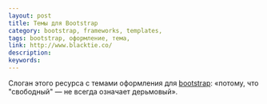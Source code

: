 ```yaml
---
layout: post
title: Темы для Bootstrap
category: bootstrap, frameworks, templates, 
tags: bootstrap, оформление, тема, 
link: http://www.blacktie.co/
description: 
keywords: 
---
```


<p>Слоган этого ресурса с темами оформления для <a href="/search/id2">bootstrap</a>: «потому, что "свободный" — не всегда означает дерьмовый».</p>
